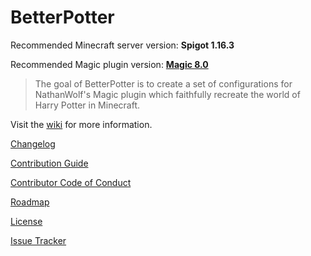 # BetterPotter

Recommended Minecraft server version: **Spigot 1.16.3**

Recommended Magic plugin version: [**Magic 8.0**](http://jenkins.elmakers.com/view/Plugins/job/MagicPlugin/)

> The goal of BetterPotter is to create a set of configurations for NathanWolf's Magic plugin which faithfully recreate the world of Harry Potter in Minecraft.

Visit the [wiki](https://github.com/grisstyl/BetterPotter/wiki) for more information.

[Changelog](https://github.com/grisstyl/BetterPotter/blob/master/CHANGELOG.md)

[Contribution Guide](https://github.com/grisstyl/BetterPotter/blob/master/CONTRIBUTING.md)

[Contributor Code of Conduct](https://github.com/grisstyl/BetterPotter/blob/master/CODE_OF_CONDUCT.md)

[Roadmap](https://github.com/grisstyl/BetterPotter/blob/master/ROADMAP.md)

[License](https://github.com/grisstyl/BetterPotter/blob/master/LICENSE.md)

[Issue Tracker](https://github.com/grisstyl/BetterPotter/issues)
